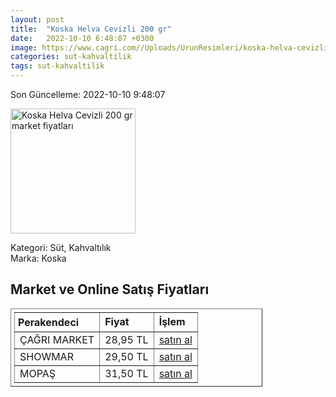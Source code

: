 ```yaml
---
layout: post
title:  "Koska Helva Cevizli 200 gr"
date:   2022-10-10 6:48:07 +0300
image: https://www.cagri.com//Uploads/UrunResimleri/koska-helva-cevizli-200-gr-8288.jpg
categories: sut-kahvaltilik
tags: sut-kahvaltilik
---
```


Son Güncelleme: 2022-10-10 9:48:07

<img src="https://www.cagri.com//Uploads/UrunResimleri/koska-helva-cevizli-200-gr-8288.jpg" width="200" alt="Koska Helva Cevizli 200 gr market fiyatları" />

Kategori: Süt, Kahvaltılık
<br />
Marka: Koska

<h2>Market ve Online Satış Fiyatları</h2>

<table border="1" style="padding: 5px;width:80%;">
  <tr>
    <td style="padding: 5px;"><strong>Perakendeci</strong></td>
    <td><strong>Fiyat</strong></td>
    <td><strong>İşlem</strong></td>
  </tr>
  <tr>
              <td title="Çağrı Market">ÇAĞRI MARKET</td>
              <td>28,95 TL</td>
              <td><a title="Çağrı Market" target="_blank" href="https://www.cagri.com/koska-helva-cevizli-200-gr">satın al</a></td>
            </tr><tr>
              <td title="Showmar">SHOWMAR</td>
              <td>29,50 TL</td>
              <td><a title="Showmar" target="_blank" href="https://www.showmar.com.tr/urun/koska-helva-cevizli-200gr">satın al</a></td>
            </tr><tr>
              <td title="Mopaş">MOPAŞ</td>
              <td>31,50 TL</td>
              <td><a title="Mopaş" target="_blank" href="https://www.mopas.com.tr/koska-cevizli-yaz-helvasi-200-gr/p/103276">satın al</a></td>
            </tr>
</table>
